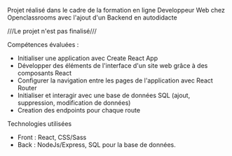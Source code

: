 Projet réalisé dans le cadre de la formation en ligne Developpeur Web chez Openclassrooms avec l'ajout d'un Backend en autodidacte

///Le projet n'est pas finalisé///

Compétences évaluées :

  - Initialiser une application avec Create React App
  - Développer des éléments de l'interface d'un site web grâce à des composants React
  - Configurer la navigation entre les pages de l'application avec React Router
  - Initialiser et interagir avec une base de données SQL (ajout, suppression, modification de données)
  - Creation des endpoints pour chaque route

Technologies utilisées 

  - Front : React, CSS/Sass
  - Back : NodeJs/Express, SQL pour la base de données.
